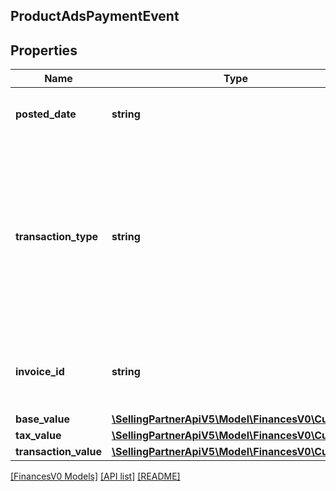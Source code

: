## ProductAdsPaymentEvent

## Properties

Name | Type | Description | Notes
------------ | ------------- | ------------- | -------------
**posted_date** | **string** | A date string in ISO 8601 format. | [optional]
**transaction_type** | **string** | Indicates if the transaction is for a charge or a refund.<br><br>Possible values:<br><br>* charge - Charge<br><br>* refund - Refund | [optional]
**invoice_id** | **string** | Identifier for the invoice that the transaction appears in. | [optional]
**base_value** | [**\SellingPartnerApiV5\Model\FinancesV0\Currency**](Currency.md) |  | [optional]
**tax_value** | [**\SellingPartnerApiV5\Model\FinancesV0\Currency**](Currency.md) |  | [optional]
**transaction_value** | [**\SellingPartnerApiV5\Model\FinancesV0\Currency**](Currency.md) |  | [optional]

[[FinancesV0 Models]](../) [[API list]](../../Api) [[README]](../../../README.md)
